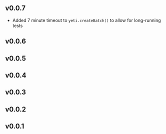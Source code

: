 v0.0.7
------
 * Added 7 minute timeout to `yeti.createBatch()` to allow for long-running tests

v0.0.6
------


v0.0.5
------


v0.0.4
------


v0.0.3
------


v0.0.2
------


v0.0.1
------


